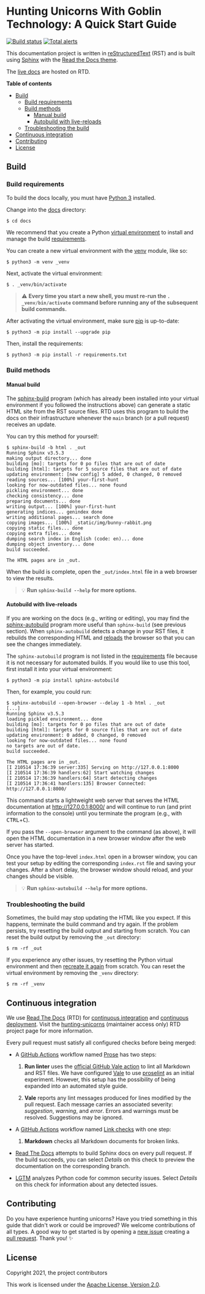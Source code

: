 # Hunting Unicorns With Goblin Technology: A Quick Start Guide

[![Build status](https://readthedocs.org/projects/hunting-unicorns/badge/?version=latest)](https://readthedocs.org/projects/hunting-unicorns/badge/?version=latest) [![Total alerts](https://img.shields.io/lgtm/alerts/g/norosa/hunting-unicorns.svg?logo=lgtm&logoWidth=18)](https://lgtm.com/projects/g/norosa/hunting-unicorns/alerts/)

This documentation project is written in [reStructuredText](http://sphinx-doc.org/rest.html) (RST) and is built using [Sphinx](http://www.sphinx-doc.org/) with the [Read the Docs theme](https://github.com/snide/sphinx_rtd_theme).

The [live docs](https://hunting-unicorns.readthedocs.io/) are hosted on RTD.

**Table of contents**

  * [Build](#build)
    + [Build requirements](#build-requirements)
    + [Build methods](#build-methods)
      - [Manual build](#manual-build)
      - [Autobuild with live-reloads](#autobuild-with-live-reloads)
    + [Troubleshooting the build](#troubleshooting-the-build)
  * [Continuous integration](#continuous-integration)
  * [Contributing](#contributing)
  * [License](#license)

## Build

### Build requirements

To build the docs locally, you must have [Python 3](https://www.python.org/downloads/) installed.

Change into the [docs](https://github.com/norosa/hunting-unicorns/tree/main/docs) directory:

```console
$ cd docs
```

We recommend that you create a Python [virtual environment](https://docs.python.org/3/tutorial/venv.html) to install and manage the build [requirements](https://github.com/norosa/hunting-unicorns/tree/main/docs/requirements.txt).

You can create a new virtual environment with the [venv](https://docs.python.org/3/library/venv.html)  module, like so:

```console
$ python3 -m venv _venv
```

Next, activate the virtual environment:

```console
$ . _venv/bin/activate
```

> :warning: **Every time you start a new shell, you must re-run the `. _venv/bin/activate` command before running any of the subsequent build commands.**

After activating the virtual environment, make sure [pip](https://pypi.org/project/pip/) is up-to-date:

```console
$ python3 -m pip install --upgrade pip
```

Then, install the requirements:

```console
$ python3 -m pip install -r requirements.txt
```

### Build methods

#### Manual build

The [sphinx-build](https://www.sphinx-doc.org/en/3.x/man/sphinx-build.html) program (which has already been installed into your virtual environment if you followed the instructions above) can generate a static HTML site from the RST source files. RTD uses this program to build the docs on their infrastructure whenever the `main` branch (or a pull request) receives an update.

You can try this method for yourself:

```console
$ sphinx-build -b html . _out
Running Sphinx v3.5.3
making output directory... done
building [mo]: targets for 0 po files that are out of date
building [html]: targets for 5 source files that are out of date
updating environment: [new config] 5 added, 0 changed, 0 removed
reading sources... [100%] your-first-hunt
looking for now-outdated files... none found
pickling environment... done
checking consistency... done
preparing documents... done
writing output... [100%] your-first-hunt
generating indices... genindex done
writing additional pages... search done
copying images... [100%] _static/img/bunny-rabbit.png
copying static files... done
copying extra files... done
dumping search index in English (code: en)... done
dumping object inventory... done
build succeeded.

The HTML pages are in _out.
```

When the build is complete, open the `_out/index.html` file in a web browser to view the results.

> :bulb: **Run `sphinx-build --help` for more options.**

#### Autobuild with live-reloads

If you are working on the docs (e.g., writing or editing), you may find the [sphinx-autobuild](https://pypi.org/project/sphinx-autobuild/) program more useful than `sphinx-build` (see previous section). When `sphinx-autobuild` detects a change in your RST files, it rebuilds the corresponding HTML and [reloads](https://www.npmjs.com/package/livereload) the browser so that you can see the changes immediately.

The `sphinx-autobuild` program is not listed in the [requirements](https://github.com/norosa/hunting-unicorns/tree/main/docs/requirements.txt) file because it is not necessary for automated builds. If you would like to use this tool, first install it into your virtual environment:

```console
$ python3 -m pip install sphinx-autobuild
```

Then, for example, you could run:

```console
$ sphinx-autobuild --open-browser --delay 1 -b html . _out
[...]
Running Sphinx v3.5.3
loading pickled environment... done
building [mo]: targets for 0 po files that are out of date
building [html]: targets for 0 source files that are out of date
updating environment: 0 added, 0 changed, 0 removed
looking for now-outdated files... none found
no targets are out of date.
build succeeded.

The HTML pages are in _out.
[I 210514 17:36:39 server:335] Serving on http://127.0.0.1:8000
[I 210514 17:36:39 handlers:62] Start watching changes
[I 210514 17:36:39 handlers:64] Start detecting changes
[I 210514 17:36:41 handlers:135] Browser Connected: http://127.0.0.1:8000/
```

This command starts a lightweight web server that serves the HTML documentation at http://127.0.0.1:8000/ and will continue to run (and print information to the console) until you terminate the program (e.g., with <kbd>CTRL</kbd>+<kbd>C</kbd>).

If you pass the `--open-browser` argument to the command (as above), it will open the HTML documentation in a new browser window after the web server has started.

Once you have the top-level `index.html` open in a browser window, you can test your setup by editing the corresponding `index.rst` file and saving your changes. After a short delay, the browser window should reload, and your changes should be visible.

> :bulb: **Run `sphinx-autobuild --help` for more options.**

### Troubleshooting the build

Sometimes, the build may stop updating the HTML like you expect. If this
happens, terminate the build command and try again. If the problem persists,
try resetting the build output and starting from scratch. You can reset the
build output by removing the `_out` directory:

```console
$ rm -rf _out
```

If you experience any other issues, try resetting the Python virtual environment and then [recreate it again](#build-requirements) from scratch. You can reset the virtual environment by removing the `_venv` directory:

```console
$ rm -rf _venv
```

## Continuous integration

We use [Read The Docs](https://readthedocs.org/) (RTD) for [continuous integration](https://docs.readthedocs.io/en/stable/pull-requests.html) and [continuous deployment](https://docs.readthedocs.io/en/stable/webhooks.html). Visit the [hunting-unicorns](https://readthedocs.org/projects/hunting-unicorns/) (maintainer access only) RTD project page for more information.

Every pull request must satisfy all configured checks before being merged:

- A [GitHub Actions](https://github.com/features/actions) workflow named [Prose](https://github.com/norosa/hunting-unicorns/blob/main/.github/workflows/prose.yml) has two steps:

  1. **Run linter** uses the [official GitHub Vale action](https://github.com/errata-ai/vale-action) to lint all Markdown and RST files. We have configured [Vale](https://github.com/errata-ai/vale) to use [proselint](https://github.com/errata-ai/proselint) as an initial experiment. However, this setup has the possibility of being expanded into an automated style guide.

  2. **Vale** reports any lint messages produced for lines modified by the pull request. Each message carries an associated severity: *suggestion*, *warning*, and *error*. Errors and warnings must be resolved. Suggestions may be ignored.

- A [GitHub Actions](https://github.com/features/actions) workflow named [Link checks](https://github.com/norosa/hunting-unicorns/blob/main/.github/workflows/link-checks.yml) with one step:

  1. **Markdown** checks all Markdown documents for broken links.

- [Read The Docs](https://docs.readthedocs.io/en/stable/pull-requests.html) attempts to build Sphinx docs on every pull request. If the build succeeds, you can select *Details* on this check to preview the documentation on the corresponding branch.

- [LGTM](https://lgtm.com/) analyzes Python code for common security issues. Select *Details* on this check for information about any detected issues.

## Contributing

Do you have experience hunting unicorns? Have you tried something in this guide that didn't work or could be improved? We welcome contributions of all types. A good way to get started is by opening a [new issue](https://github.com/norosa/hunting-unicorns/issues) creating a [pull request](https://github.com/norosa/hunting-unicorns/pulls). Thank you! :sparkles:

## License

Copyright 2021, the project contributors

This work is licensed under the [Apache License, Version 2.0](https://github.com/norosa/hunting-unicorns/blob/main/LICENSE.txt).

